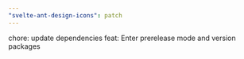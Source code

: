 ```yaml
---
"svelte-ant-design-icons": patch
---
```


chore: update dependencies
feat: Enter prerelease mode and version packages
